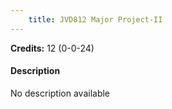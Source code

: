 ```yaml
---
    title: JVD812 Major Project-II
---
```

**Credits:** 12 (0-0-24)



#### Description 
No description available